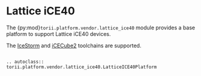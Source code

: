 # Lattice iCE40

The {py:mod}`torii.platform.vendor.lattice_ice40` module provides a base platform to support Lattice iCE40 devices.

The [IceStorm] and [iCECube2] toolchains are supported.

```{eval-rst}

.. autoclass:: torii.platform.vendor.lattice_ice40.LatticeICE40Platform

```

[IceStorm]: https://github.com/YosysHQ/icestorm
[iCECube2]: https://www.latticesemi.com/iCEcube2
